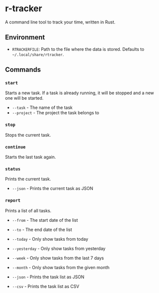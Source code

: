 # r-tracker

A command line tool to track your time, written in Rust.

## Environment

- `RTRACKERFILE`: Path to the file where the data is stored. Defaults to `~/.local/share/rtracker`.

## Commands

### `start`

Starts a new task. If a task is already running, it will be stopped and a new one will be started.

* `--task` - The name of the task
* `--project` - The project the task belongs to

### `stop`

Stops the current task.

### `continue`

Starts the last task again.

### `status`

Prints the current task.

* `--json` - Prints the current task as JSON

### `report`

Prints a list of all tasks.

* `--from` - The start date of the list
* `--to` - The end date of the list

* `--today` - Only show tasks from today
* `--yesterday` - Only show tasks from yesterday
* `--week` - Only show tasks from the last 7 days
* `--month` - Only show tasks from the given month


* `--json` - Prints the task list as JSON
* `--csv` - Prints the task list as CSV

